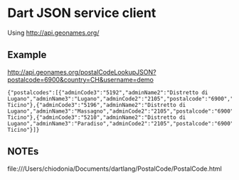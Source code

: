 Dart JSON service client
========================

Using http://api.geonames.org/

Example
-------

http://api.geonames.org/postalCodeLookupJSON?postalcode=6900&country=CH&username=demo

    {"postalcodes":[{"adminCode3":"5192","adminName2":"Distretto di Lugano","adminName3":"Lugano","adminCode2":"2105","postalcode":"6900","adminCode1":"TI","countryCode":"CH","lng":8.949467388651891,"placeName":"Lugano","lat":46.008309671022054,"adminName1":"Cantone Ticino"},{"adminCode3":"5196","adminName2":"Distretto di Lugano","adminName3":"Massagno","adminCode2":"2105","postalcode":"6900","adminCode1":"TI","countryCode":"CH","lng":8.943123330491217,"placeName":"Massagno","lat":46.012781112481036,"adminName1":"Cantone Ticino"},{"adminCode3":"5210","adminName2":"Distretto di Lugano","adminName3":"Paradiso","adminCode2":"2105","postalcode":"6900","adminCode1":"TI","countryCode":"CH","lng":8.94479283301563,"placeName":"Paradiso","lat":45.988084116778175,"adminName1":"Cantone Ticino"}]}

NOTEs
-----
file:///Users/chiodonia/Documents/dartlang/PostalCode/PostalCode.html